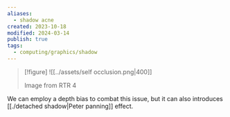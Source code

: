 ```yaml
---
aliases:
  - shadow acne
created: 2023-10-18
modified: 2024-03-14
publish: true
tags:
  - computing/graphics/shadow
---
```


> [!figure]
> ![[../assets/self occlusion.png|400]]
> 
> Image from RTR 4

We can employ a depth bias to combat this issue, but it can also introduces [[./detached shadow|Peter panning]] effect.